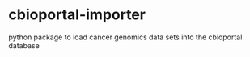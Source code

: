 # cbioportal-importer
python package to load cancer genomics data sets into the cbioportal database
